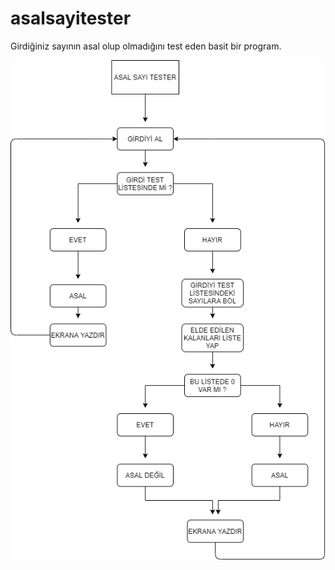 # asalsayitester
Girdiğiniz sayının asal olup olmadığını test eden basit bir program.


![alt text](https://github.com/exproot/asalsayitester/blob/main/scheme.png?raw=true)
